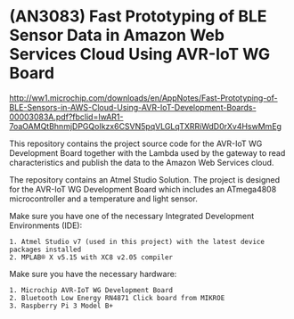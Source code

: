 (AN3083) Fast Prototyping of BLE Sensor Data in Amazon Web Services Cloud Using AVR-IoT WG Board
===
http://ww1.microchip.com/downloads/en/AppNotes/Fast-Prototyping-of-BLE-Sensors-in-AWS-Cloud-Using-AVR-IoT-Development-Boards-00003083A.pdf?fbclid=IwAR1-7oaOAMQtBhnmjDPGQoIkzx6CSVN5pqVLGLqTXRRiWdD0rXv4HswMmEg

This repository contains the project source code for the AVR-IoT WG Development Board 
together with the Lambda used by the gateway to read characteristics and publish 
the data to the Amazon Web Services cloud.

The repository contains an Atmel Studio Solution. The project is designed for 
the AVR-IoT WG Development Board which includes an ATmega4808 microcontroller 
and a temperature and light sensor.

Make sure you have one of the necessary Integrated Development Environments (IDE):

	1. Atmel Studio v7 (used in this project) with the latest device packages installed
	2. MPLAB® X v5.15 with XC8 v2.05 compiler


Make sure you have the necessary hardware:

	1. Microchip AVR-IoT WG Development Board
	2. Bluetooth Low Energy RN4871 Click board from MIKROE
	3. Raspberry Pi 3 Model B+